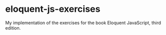 # eloquent-js-exercises
My implementation of the exercises for the book Eloquent JavaScript, third edition.

